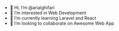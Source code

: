 - 👋 Hi, I’m @arialghifari
- 👀 I’m interested in Web Development
- 🌱 I’m currently learning Laravel and React
- 💞️ I’m looking to collaborate on Awesome Web App
